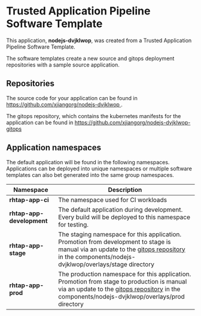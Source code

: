 # Trusted Application Pipeline Software Template

This application, **nodejs-dvjklwop**, was created from a Trusted Application Pipeline Software Template.

The software templates create a new source and gitops deployment repositories with a sample source application. 

## Repositories

The source code for your application can be found in [https://github.com/xjiangorg/nodejs-dvjklwop ](https://github.com/xjiangorg/nodejs-dvjklwop ).
 
The gitops repository, which contains the kubernetes manifests for the application can be found in 
[https://github.com/xjiangorg/nodejs-dvjklwop-gitops ](https://github.com/xjiangorg/nodejs-dvjklwop-gitops ) 

## Application namespaces 

The default application will be found in the following namespaces. Applications can be deployed into unique namespaces or multiple software templates can also bet generated into the same group namespaces.  

|  Namespace   |  Description   |  
| -------- | -------- |
| **rhtap-app-ci** | The namespace used for CI workloads |
| **rhtap-app-development** | The default application during development. Every build will be deployed to this namespace for testing. |
| **rhtap-app-stage** | The staging namespace for this application. Promotion from development to stage is manual via an update to the [gitops repository](https://github.com/xjiangorg/nodejs-dvjklwop-gitops ) in the components/nodejs-dvjklwop/overlays/stage directory |
| **rhtap-app-prod** | The production namespace for this application. Promotion from stage to production is manual via an update to the [gitops repository](https://github.com/xjiangorg/nodejs-dvjklwop-gitops ) in the components/nodejs-dvjklwop/overlays/prod directory |